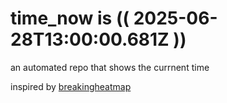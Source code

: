 # time_now is (( 2025-06-28T13:00:00.681Z ))

an automated repo that shows the currnent time

inspired by [breakingheatmap](https://github.com/breakingheatmap/breakingheatmap)